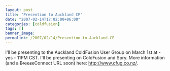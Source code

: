 ```yaml
---
layout: post
title: "Presention to Auckland CF"
date: "2007-02-14T17:02:00+06:00"
categories: [coldfusion]
tags: []
banner_image: 
permalink: /2007/02/14/Presention-to-Auckland-CF
---
```


I'll be presenting to the Auckland ColdFusion User Group on March 1st at - yes - 11PM CST. I'll be presenting on ColdFusion and Spry. More information (and a <strike>Breeze</strike>Connect URL soon) here: <a href="http://www.cfug.co.nz/">http://www.cfug.co.nz/</a>.